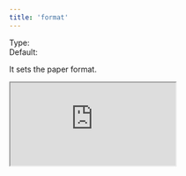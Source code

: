 ```yaml
---
title: 'format'
--- 
```


Type: <Type children='<string>'/><br/>
Default: <Type children="'A4'"/>

It sets the paper format.

<Iframe
  src="https://api.microlink.io/?url=https://css-tricks.com/snippets/css/a-guide-to-flexbox&pdf&embed=pdf.url&format=A6&meta=false"
/>

<MultiCodeEditor languages={{
  HTML: `<iframe width="650px" src="https://api.microlink.io/?url=https://css-tricks.com/snippets/css/a-guide-to-flexbox&pdf&embed=pdf.url&format=A6"></iframe>`,
  Shell: `microlink-api https://css-tricks.com/snippets/css/a-guide-to-flexbox&pdf&format=A6`,
  'Node.js': `const mql = require('@microlink/mql')
 
module.exports = async () => {
  const { status, data, response } = await mql(
    'https://css-tricks.com/snippets/css/a-guide-to-flexbox', { 
      pdf: true,
      format: 'A6'
  })
  console.log(status, data)
}
  `
  }} 
/>

The format options are:

- <Type children="'Letter'" />: 8.5in x 11in.
- <Type children="'Legal'" />: 8.5in x 14in.
- <Type children="'Tabloid'" />: 11in x 17in.
- <Type children="'Ledger'" />: 17in x 11in.
- <Type children="'A0'" />: 33.1in x 46.8in.
- <Type children="'A1'" />: 23.4in x 33.1in.
- <Type children="'A2'" />: 16.54in x 23.4in.
- <Type children="'A3'" />: 11.7in x 16.54in.
- <Type children="'A4'" />: 8.27in x 11.7in.
- <Type children="'A5'" />: 5.83in x 8.27in.
- <Type children="'A6'" />: 4.13in x 5.83in.
